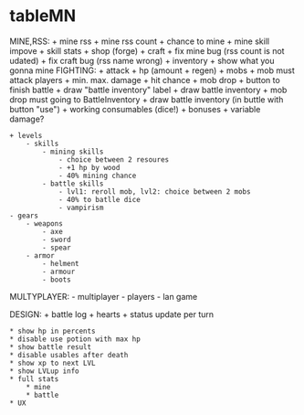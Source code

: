 # tableMN
MINE,RSS:
	+ mine rss
	+ mine rss count
	+ chance to mine
	+ mine skill impove
	+ skill stats
	+ shop (forge)
	+ craft
	+ fix mine bug (rss count is not udated)
	+ fix craft bug (rss name wrong)
	+ inventory
	+ show what you gonna mine
FIGHTING:
	+ attack
	+ hp (amount + regen)
	+ mobs
	+ mob must attack players
	+ min. max. damage
	+ hit chance
	+ mob drop
	+ button to finish battle
	+ draw "battle inventory" label
	+ draw battle inventory
	+ mob drop must going to BattleInventory
	+ draw battle inventory (in buttle with button "use")
	+ working consumables (dice!)
		+ bonuses
		+ variable damage?

	+ levels
		- skills
			- mining skills
				- choice between 2 resoures
				- +1 hp by wood
				- 40% mining chance
			- battle skills
				- lvl1: reroll mob, lvl2: choice between 2 mobs
				- 40% to batlle dice
				- vampirism
	- gears
		- weapons
			- axe
			- sword
			- spear
		- armor
			- helment
			- armour
			- boots
MULTYPLAYER:
	- multiplayer 
	- players
	- lan game

DESIGN:
	+ battle log
	+ hearts
	+ status update per turn

	* show hp in percents
	* disable use potion with max hp
	* show battle result
	* disable usables after death
	* show xp to next LVL
	* show LVLup info
	* full stats
		* mine
		* battle
	* UX